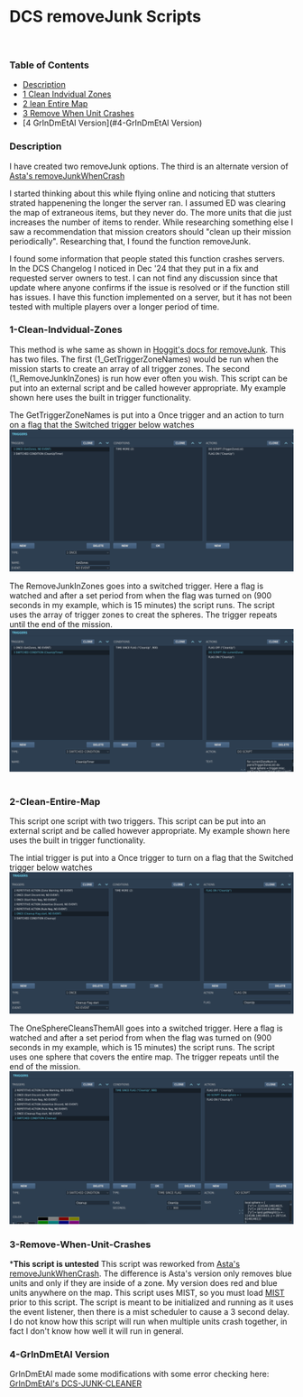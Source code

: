 # DCS removeJunk Scripts
​
### Table of Contents
- [Description](#Description)
- [1 Clean Indvidual Zones](#1-Clean-Indvidual-Zones)
- [2 lean Entire Map](#2-Clean-Entire-Map)
- [3 Remove When Unit Crashes](#3-Remove-When-Unit-Crashes)
- [4 GrInDmEtAl Version](#4-GrInDmEtAl Version)
​
### Description
I have created two removeJunk options. The third is an alternate version of [Asta's removeJunkWhenCrash](https://github.com/frasta/DCS_script_removeJunkWhenCrash/)

I started thinking about this while flying online and noticing that stutters strated happenening the longer the server ran. I assumed ED was clearing the map of extraneous items, but they never do. The more units that die just increases the number of items to render. While researching something else I saw a recommendation that mission creators should "clean up their mission periodically". Researching that, I found the function removeJunk.

I found some information that people stated this function crashes servers. In the DCS Changelog I noticed in Dec '24 that they put in a fix and requested server owners to test. I can not find any discussion since that update where anyone confirms if the issue is resolved or if the function still has issues. I have this function implemented on a server, but it has not been tested with multiple players over a longer period of time.
​
### 1-Clean-Indvidual-Zones
This method is whe same as shown in [Hoggit's docs for removeJunk](https://wiki.hoggitworld.com/view/DCS_func_removeJunk). This has two files. The first (1_GetTriggerZoneNames) would be run when the mission starts to create an array of all trigger zones. The second (1_RemoveJunkInZones) is run how ever often you wish. This script can be put into an external script and be called however appropriate. My example shown here uses the built in trigger functionality.

The GetTriggerZoneNames is put into a Once trigger and an action to turn on a flag that the Switched trigger below watches 
![Image](readme_images/MultiZones-1.png)

The RemoveJunkInZones goes into a switched trigger. Here a flag is watched and after a set period from when the flag was turned on (900 seconds in my example, which is 15 minutes) the script runs. The script uses the array of trigger zones to creat the spheres. The trigger repeats until the end of the mission.
![Image](readme_images/MultiZones-2.png)
​
### 2-Clean-Entire-Map
This script one script with two triggers. This script can be put into an external script and be called however appropriate. My example shown here uses the built in trigger functionality. 

The intial trigger is put into a Once trigger to turn on a flag that the Switched trigger below watches 
![Image](readme_images/OneBigZone-1.png)

The OneSphereCleansThemAll goes into a switched trigger. Here a flag is watched and after a set period from when the flag was turned on (900 seconds in my example, which is 15 minutes) the script runs. The script uses one sphere that covers the entire map. The trigger repeats until the end of the mission.
![Image](readme_images/OneBigZone-2.png)

### 3-Remove-When-Unit-Crashes
*****This script is untested****
This script was reworked from [Asta's removeJunkWhenCrash](https://github.com/frasta/DCS_script_removeJunkWhenCrash/). The difference is Asta's version only removes blue units and only if they are inside of a zone. My version does red and blue units anywhere on the map. This script uses MIST, so you must load [MIST](https://github.com/mrSkortch/MissionScriptingTools/blob/development/mist_4_5_128.lua) prior to this script. The script is meant to be initialized and running as it uses the event listener, then there is a mist scheduler to cause a 3 second delay. I do not know how this script will run when multiple units crash together, in fact I don't know how well it will run in general.


### 4-GrInDmEtAl Version
GrInDmEtAl made some modifications with some error checking here: [GrInDmEtAl's DCS-JUNK-CLEANER](https://github.com/GrInDmEtAl/DCS-JUNK-CLEANER)
